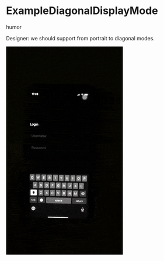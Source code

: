 # ExampleDiagonalDisplayMode
humor

Designer: we should support from portrait to diagonal modes.

![Column example](https://raw.githubusercontent.com/VAndrJ/ExampleDiagonalDisplayMode/master/Resources/example.gif)
